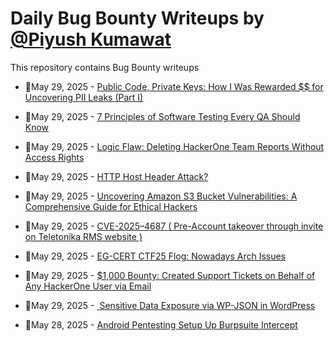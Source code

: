 # Daily Bug Bounty Writeups by [@Piyush Kumawat](https://twitter.com/piyush_supiy) 
This repository contains Bug Bounty writeups

<!-- BLOG-POST-LIST:START -->
 - 💯May 29, 2025 - [Public Code, Private Keys: How I Was Rewarded $$ for Uncovering PII Leaks &lpar;Part I&rpar;](https://0xh7ml.medium.com/public-code-private-keys-how-i-was-rewarded-for-uncovering-pii-leaks-part-i-344b237d237a?source=rss------bug_bounty-5) 

 - 💯May 29, 2025 - [7 Principles of Software Testing Every QA Should Know](https://medium.com/@prafullamishra827/7-principles-of-software-testing-every-qa-should-know-c38255e81415?source=rss------bug_bounty-5) 

 - 💯May 29, 2025 - [Logic Flaw: Deleting HackerOne Team Reports Without Access Rights](https://infosecwriteups.com/logic-flaw-deleting-hackerone-team-reports-without-access-rights-1c4755a23af8?source=rss------bug_bounty-5) 

 - 💯May 29, 2025 - [HTTP Host Header Attack?](https://medium.com/@anandrishav2228/http-host-header-attack-2949e597437f?source=rss------bug_bounty-5) 

 - 💯May 29, 2025 - [Uncovering Amazon S3 Bucket Vulnerabilities: A Comprehensive Guide for Ethical Hackers](https://infosecwriteups.com/uncovering-amazon-s3-bucket-vulnerabilities-a-comprehensive-guide-for-ethical-hackers-0fc903ac21d0?source=rss------bug_bounty-5) 

 - 💯May 29, 2025 - [CVE-2025–4687 &lpar; Pre-Account takeover through invite on Teletonika RMS website &rpar;](https://jowin922.medium.com/cve-2025-4687-pre-account-takeover-through-invite-on-teletonika-rms-website-972335378829?source=rss------bug_bounty-5) 

 - 💯May 29, 2025 - [EG-CERT CTF25 Flog: Nowadays Arch Issues](https://dphoeniixx.medium.com/eg-cert-ctf25-flog-nowadays-arch-issues-acd6afa46b63?source=rss------bug_bounty-5) 

 - 💯May 29, 2025 - [$1,000 Bounty: Created Support Tickets on Behalf of Any HackerOne User via Email](https://osintteam.blog/1-000-bounty-created-support-tickets-on-behalf-of-any-hackerone-user-via-email-d8b6f90f0757?source=rss------bug_bounty-5) 

 - 💯May 29, 2025 - [️ Sensitive Data Exposure via WP-JSON in WordPress](https://medium.com/@noorsaper64/%EF%B8%8F-sensitive-data-exposure-via-wp-json-in-wordpress-d1dee7318d3b?source=rss------bug_bounty-5) 

 - 💯May 28, 2025 - [Android Pentesting Setup Up Burpsuite Intercept](https://medium.com/@muhammadhuzaifa02134182093/android-pentesting-setup-up-burpsuite-intercept-53b37ea9762c?source=rss------bug_bounty-5) 
<!-- BLOG-POST-LIST:END -->
